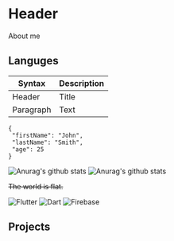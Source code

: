 # Header

About me



## Languges

| Syntax | Description |
| ----------- | ----------- |
| Header | Title |
| Paragraph | Text | 

 ```
{
  "firstName": "John",
  "lastName": "Smith",
  "age": 25
}
``` 


![Anurag's github stats](https://github-readme-stats.vercel.app/api?username=PrimalCat-Real&show_icons=true&theme=material-palenight)
![Anurag's github stats](https://github-readme-stats.vercel.app/api?username=PrimalCat-Real&show_icons=true&theme=prussian)

~~The world is flat.~~

![Flutter](https://img.shields.io/badge/-Flutter-090909?style=for-the-badge&logo=flutter&logoColor=47C5FB)
![Dart](https://img.shields.io/badge/-Dart-090909?style=for-the-badge&logo=dart&logoColor=097CDB)
![Firebase](https://img.shields.io/badge/-Firebase-090909?style=for-the-badge&logo=firebase&logoColor=F8C52C)

## Projects
